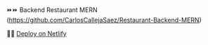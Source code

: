 ⏩⏩ Backend Restaurant MERN (https://github.com/CarlosCallejaSaez/Restaurant-Backend-MERN)

🚀🚀 [Deploy on Netlify](https://superlative-kataifi-7cbdcb.netlify.app)
